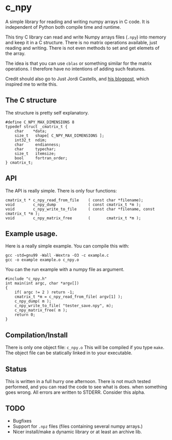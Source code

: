 # c_npy

A simple library for reading and writing numpy arrays in C code. It is independent
of Python both compile time and runtime.

This tiny C library can read and write Numpy arrays files (`.npy`) into memory and keep it
in a C structure. There is no matrix operations available, just reading and
writing. There is not even methods to set and get elemets of the array.

The idea is that you can use `cblas` or something similar for the matrix
operations. I therefore have no intentions of adding such features.

Credit should also go to Just Jordi Castells, and [his blogpost](http://jcastellssala.com/2014/02/01/npy-in-c/),
which inspired me to write this.

## The C structure
The structure is pretty self explanatory.

    #define C_NPY_MAX_DIMENSIONS 8
    typedef struct _cmatrix_t {
        char    *data;
        size_t   shape[ C_NPY_MAX_DIMENSIONS ];
        int32_t  ndim;
        char     endianness;
        char     typechar;
        size_t   itemsize;
        bool     fortran_order;
    } cmatrix_t;

## API
The API is really simple. There is only four functions:

    cmatrix_t * c_npy_read_from_file    ( const char *filename);
    void        c_npy_dump              ( const cmatrix_t *m );
    void        c_npy_write_to_file     ( const char *filename, const cmatrix_t *m );
    void        c_npy_matrix_free       (       cmatrix_t *m );

## Example usage.
Here is a really simple example. You can compile this with:

    gcc -std=gnu99 -Wall -Wextra -O3 -c example.c
    gcc -o example example.o c_npy.o

You can the run example with a numpy file as argument.

    #include "c_npy.h"
    int main(int argc, char *argv[])
    {
        if( argc != 2 ) return -1;
        cmatrix_t *m = c_npy_read_from_file( argv[1] );
        c_npy_dump( m );
        c_npy_write_to_file( "tester_save.npy", m);
        c_npy_matrix_free( m );
        return 0;
    }

## Compilation/Install
There is only one object file: `c_npy.o`
This will be compiled if you type `make`. The object file can be statically linked
in to your executable.

## Status
This is written in a full hurry one afternoon. There is not much tested
performed, and you can read the code to see what is does. when something
goes wrong. All errors are written to STDERR. Consider this alpha.

## TODO
 * Bugfixes
 * Support for `.npz` files (files containing several numpy arrays.)
 * Nicer install/make a dynamic library or at least an archive lib.


